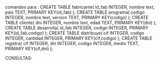 

comandos para :
    CREATE TABLE fabricante(
	id_fab INTEGER,
	nombre text,
	pais TEXT,
	PRIMARY KEY(id_fab)
);
CREATE TABLE programa(
	codigo INTEGER,
	nombre text,
	version TEXT,
	PRIMARY KEY(codigo)
);
CREATE TABLE cliente(
	dni INTEGER,
	nombre text,
	edad TEXT,
	PRIMARY KEY(dni)
);
CREATE TABLE desarrolla(
	id_fab INTEGER,
	codigo INTEGER,
	PRIMARY KEY(id_fab,codigo)
);
CREATE TABLE distribuye(
	cif INTEGER,
	codigo INTEGER,
	cantidad INTEGER,
	PRIMARY KEY(cif,codigo)
);
CREATE TABLE registra(
	cif INTEGER,
	dni INTEGER,
	codigo INTEGER,
	medio TEXT,
	PRIMARY KEY(cif,dni)
);

CONSULTAS:
  
